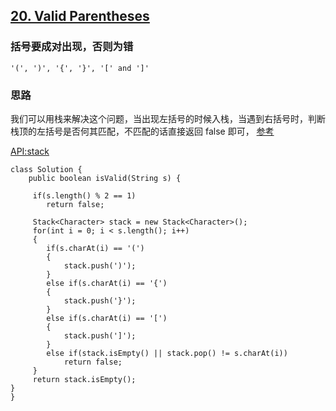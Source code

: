## [20. Valid Parentheses](https://leetcode.com/problems/valid-parentheses/description/)

### 括号要成对出现，否则为错
``'(', ')', '{', '}', '[' and ']'``


### 思路
我们可以用栈来解决这个问题，当出现左括号的时候入栈，当遇到右括号时，判断栈顶的左括号是否何其匹配，不匹配的话直接返回 false 即可，
[参考](https://github.com/Blankj/awesome-java-leetcode/blob/master/note/020/README.md)


[API:stack](https://docs.oracle.com/javase/8/docs/api/java/util/Stack.html#method.summary)

    class Solution {
        public boolean isValid(String s) {

         if(s.length() % 2 == 1)
            return false;

         Stack<Character> stack = new Stack<Character>();
    	 for(int i = 0; i < s.length(); i++)
    	 {
    		if(s.charAt(i) == '(')
    		{
    			stack.push(')');
    		}
    		else if(s.charAt(i) == '{')
    		{
    			stack.push('}');
    		}
    		else if(s.charAt(i) == '[')
    		{
    			stack.push(']');
    		}
    		else if(stack.isEmpty() || stack.pop() != s.charAt(i))
    			return false;
    	 }
    	 return stack.isEmpty();
    }
    }
